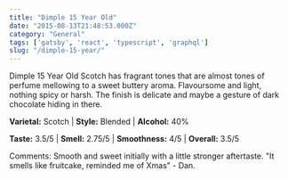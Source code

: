 ```yaml
---
title: "Dimple 15 Year Old"
date: "2015-08-13T21:48:53.000Z"
category: "General"
tags: ['gatsby', 'react', 'typescript', 'graphql']
slug: "/dimple-15-year/"
---
```

Dimple 15 Year Old Scotch has fragrant tones that are almost tones of perfume mellowing to a sweet buttery aroma.  Flavoursome and light, nothing spicy or harsh.  The finish is delicate and maybe a gesture of dark chocolate hiding in there.


**Varietal:** Scotch | **Style:** Blended | **Alcohol:** 40%

**Taste:** 3.5/5 | **Smell:** 2.75/5 | **Smoothness:** 4/5 | 
**Overall:** 3.5/5

Comments: Smooth and sweet initially with a little stronger aftertaste.
"It smells like fruitcake, reminded me of Xmas" - Dan.

    
